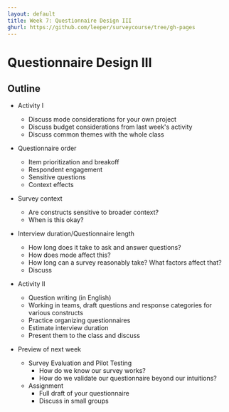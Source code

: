 ```yaml
---
layout: default
title: Week 7: Questionnaire Design III
ghurl: https://github.com/leeper/surveycourse/tree/gh-pages
---
```


# Questionnaire Design III #

## Outline ##

  - Activity I
    - Discuss mode considerations for your own project
    - Discuss budget considerations from last week's activity
    - Discuss common themes with the whole class
  
  - Questionnaire order
    - Item prioritization and breakoff
    - Respondent engagement
    - Sensitive questions
    - Context effects
  
  - Survey context
    - Are constructs sensitive to broader context?
    - When is this okay?
  
  - Interview duration/Questionnaire length
    - How long does it take to ask and answer questions?
    - How does mode affect this?
    - How long can a survey reasonably take? What factors affect that?
    - Discuss
  
  - Activity II
    - Question writing (in English)
    - Working in teams, draft questions and response categories for various constructs
    - Practice organizing questionnaires
    - Estimate interview duration
    - Present them to the class and discuss
  
  - Preview of next week
    - Survey Evaluation and Pilot Testing
      - How do we know our survey works?
      - How do we validate our questionnaire beyond our intuitions?
    - Assignment
      - Full draft of your questionnaire
      - Discuss in small groups

